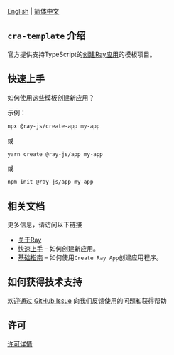 [English](README.md) | [简体中文](README_zh.md)


## `cra-template` 介绍

官方提供支持TypeScript的[创建Ray应用](https://developer.tuya.com/cn/ray/guide/tutorial)的模板项目。

## 快速上手

如何使用这些模板创建新应用？

示例：

```sh
npx @ray-js/create-app my-app
```
或
```sh
yarn create @ray-js/app my-app
```
或
```sh
npm init @ray-js/app my-app
```
## 相关文档

更多信息，请访问以下链接
- [关于Ray](https://developer.tuya.com/cn/ray)
- [快速上手](https://developer.tuya.com/cn/ray/guide/tutorial/start) – 如何创建新应用。
- [基础指南](https://developer.tuya.com/cn/ray/guide) – 如何使用`Create Ray App`创建应用程序。

## 如何获得技术支持

欢迎通过 [GitHub Issue](https://github.com/tuya/tuya-ray-cra-template/issues) 向我们反馈使用的问题和获得帮助

## 许可

[许可详情](LICENSE)
